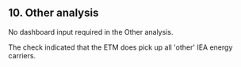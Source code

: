 ## 10. Other analysis

No dashboard input required in the Other analysis. 

The check indicated that the ETM does pick up all 'other' IEA energy carriers. 